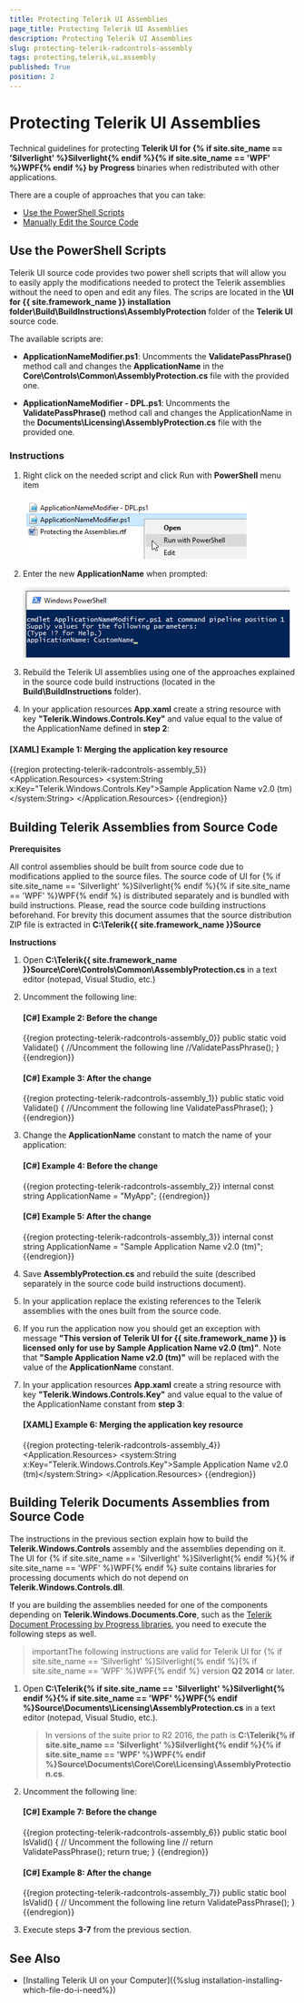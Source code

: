 ```yaml
---
title: Protecting Telerik UI Assemblies
page_title: Protecting Telerik UI Assemblies
description: Protecting Telerik UI Assemblies
slug: protecting-telerik-radcontrols-assembly
tags: protecting,telerik,ui,assembly
published: True
position: 2
---
```


# Protecting Telerik UI Assemblies

Technical guidelines for protecting **Telerik UI for {% if site.site_name == 'Silverlight' %}Silverlight{% endif %}{% if site.site_name == 'WPF' %}WPF{% endif %} by Progress** binaries when redistributed with other applications.
     
There are a couple of approaches that you can take:
* [Use the PowerShell Scripts](#use-the-powershell-scripts)
* [Manually Edit the Source Code](#building-telerik-assemblies-from-source-code)

## Use the PowerShell Scripts

Telerik UI source code provides two power shell scripts that will allow you to easily apply the modifications needed to protect the Telerik assemblies without the need to open and edit any files. The scrips are located in the **\UI for {{ site.framework_name }} installation folder\Build\BuildInstructions\AssemblyProtection** folder of the **Telerik UI** source code. 

The available scripts are: 

* **ApplicationNameModifier.ps1**: Uncomments the **ValidatePassPhrase()** method call and changes the **ApplicationName** in the **Core\Controls\Common\AssemblyProtection.cs** file with the provided one. 

* **ApplicationNameModifier - DPL.ps1**: Uncomments the **ValidatePassPhrase()** method call and changes the ApplicationName in the **Documents\Licensing\AssemblyProtection.cs** file with the provided one.

### Instructions

1. Right click on the needed script and click Run with **PowerShell** menu item

	![run script with PowerShell](../images/installation-powershell-image1.png)

2. Enter the new **ApplicationName** when prompted: 

	![change the application name](../images/installation-powershell-image2.png)

3. Rebuild the Telerik UI assemblies using one of the approaches explained in the source code build instructions (located in the **Build\BuildInstructions** folder). 

4. In your application resources **App.xaml** create a string resource with key __"Telerik.Windows.Controls.Key"__ and value equal to the value of the ApplicationName defined in **step 2**:

#### __[XAML] Example 1: Merging the application key resource__ 	
{{region protecting-telerik-radcontrols-assembly_5}}
	<Application 
	      xmlns="http://schemas.microsoft.com/client/2007"
	      xmlns:x="http://schemas.microsoft.com/winfx/2006/xaml" 
	      xmlns:system="clr-namespace:System;assembly=mscorlib"
	      x:Class="...">
	        <Application.Resources>
	            <system:String x:Key="Telerik.Windows.Controls.Key">Sample Application Name v2.0 (tm)</system:String>
	        </Application.Resources>
	</Application>
{{endregion}}

## Building Telerik Assemblies from Source Code 

__Prerequisites__

All control assemblies should be built from source code due to modifications applied to the source files. The source code of UI for {% if site.site_name == 'Silverlight' %}Silverlight{% endif %}{% if site.site_name == 'WPF' %}WPF{% endif %} is distributed separately and is bundled with build instructions. Please, read the source code building instructions beforehand. For brevity this document assumes that the source distribution ZIP file is extracted in **C:\Telerik{{ site.framework_name }}Source**
        
__Instructions__

1. Open **C:\Telerik{{ site.framework_name }}Source\Core\Controls\Common\AssemblyProtection.cs** in a text editor (notepad, Visual Studio, etc.)

2. Uncomment the following line:

	#### __[C#] Example 2: Before the change__ 	
	{{region protecting-telerik-radcontrols-assembly_0}}
        public static void Validate()
		{
		    //Uncomment the following line
		    //ValidatePassPhrase();
		}
	{{endregion}}
	
	#### __[C#] Example 3: After the change__ 		
	{{region protecting-telerik-radcontrols-assembly_1}}
        public static void Validate()
		{
		    //Uncomment the following line
		    ValidatePassPhrase();
		}
	{{endregion}}

3. Change the **ApplicationName** constant to match the name of your application:

	#### __[C#] Example 4: Before the change__ 		
	{{region protecting-telerik-radcontrols-assembly_2}}
		internal const string ApplicationName = "MyApp";
	{{endregion}}
	
	#### __[C#] Example 5: After the change__ 		
	{{region protecting-telerik-radcontrols-assembly_3}}
		internal const string ApplicationName = "Sample Application Name v2.0 (tm)";
	{{endregion}}

4. Save __AssemblyProtection.cs__ and rebuild the suite (described separately in the source code build instructions document).
            
5. In your application replace the existing references to the Telerik assemblies with the ones built from the source code.

6. If you run the application now you should get an exception with message **"This version of Telerik UI for {{ site.framework_name }} is licensed only for use by Sample Application Name v2.0 (tm)"**. Note that **"Sample Application Name v2.0 (tm)"** will be replaced with the value of the **ApplicationName** constant.

7. In your application resources **App.xaml** create a string resource with key __"Telerik.Windows.Controls.Key"__ and value equal to the value of the ApplicationName constant from **step 3**:

	#### __[XAML] Example 6: Merging the application key resource__ 	
	{{region protecting-telerik-radcontrols-assembly_4}}
		<Application 
			  xmlns="http://schemas.microsoft.com/client/2007"
			  xmlns:x="http://schemas.microsoft.com/winfx/2006/xaml" 
			  xmlns:system="clr-namespace:System;assembly=mscorlib"
			  x:Class="...">
				<Application.Resources>
					<system:String x:Key="Telerik.Windows.Controls.Key">Sample Application Name v2.0 (tm)</system:String>
				</Application.Resources>
		</Application>
	{{endregion}}

## Building Telerik Documents Assemblies from Source Code

The instructions in the previous section explain how to build the **Telerik.Windows.Controls** assembly and the assemblies depending on it. The UI for {% if site.site_name == 'Silverlight' %}Silverlight{% endif %}{% if site.site_name == 'WPF' %}WPF{% endif %} suite contains libraries for processing documents which do not depend on **Telerik.Windows.Controls.dll**. 

If you are building the assemblies needed for one of the components depending on **Telerik.Windows.Documents.Core**, such as the [Telerik Document Processing by Progress libraries](https://docs.telerik.com/devtools/document-processing/introduction), you need to execute the following steps as well.
        
>importantThe following instructions are valid for Telerik UI for {% if site.site_name == 'Silverlight' %}Silverlight{% endif %}{% if site.site_name == 'WPF' %}WPF{% endif %} version __Q2 2014__ or later.
          
1. Open **C:\Telerik{% if site.site_name == 'Silverlight' %}Silverlight{% endif %}{% if site.site_name == 'WPF' %}WPF{% endif %}Source\Documents\Licensing\AssemblyProtection.cs** in a text editor (notepad, Visual Studio, etc.).

	> In versions of the suite prior to R2 2016, the path is **C:\Telerik{% if site.site_name == 'Silverlight' %}Silverlight{% endif %}{% if site.site_name == 'WPF' %}WPF{% endif %}Source\Documents\Core\Core\Licensing\AssemblyProtection.cs**.            

2. Uncomment the following line:
            
	#### __[C#] Example 7: Before the change__  
	{{region protecting-telerik-radcontrols-assembly_6}}
		public static bool IsValid()
		{
			// Uncomment the following line
			// return ValidatePassPhrase();
			return true;
		}
	{{endregion}}

	#### __[C#] Example 8: After the change__  
	{{region protecting-telerik-radcontrols-assembly_7}}
		public static bool IsValid()
		{
			// Uncomment the following line
			return ValidatePassPhrase();
		}
	{{endregion}}

3. Execute steps **3-7** from the previous section.

## See Also  
* [Installing Telerik UI on your Computer]({%slug installation-installing-which-file-do-i-need%})